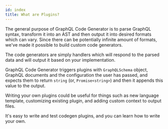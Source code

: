 ```yaml
---
id: index
title: What are Plugins?
---
```


The general purpose of GraphQL Code Generator is to parse GraphQL syntax, transform it into an AST and then output it into desired formats which can vary. Since there can be potentially infinite amount of formats, we've made it possible to build custom code generators.

The code generators are simply handlers which will respond to the parsed data and will output it based on your implementation.

GraphQL Code Generator triggers plugins with `GraphQLSchema` object, GraphQL documents and the configuration the user has passed, and expects them to return `string` (or, `Promise<string>`) and then it appends this value to the output.

Writing your own plugins could be useful for things such as new language template, customizing existing plugin, and adding custom context to output files.

It's easy to write and test codegen plugins, and you can learn how to write your own.
